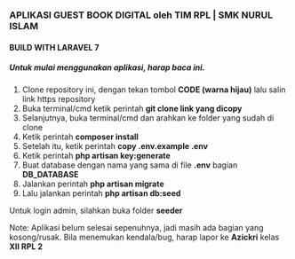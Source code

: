 ### APLIKASI GUEST BOOK DIGITAL oleh TIM RPL | SMK NURUL ISLAM

#### BUILD WITH LARAVEL 7

##### Untuk mulai menggunakan aplikasi, harap baca ini.
1. Clone repository ini, dengan tekan tombol **CODE (warna hijau)** lalu salin link https repository
2. Buka terminal/cmd ketik perintah **git clone link yang dicopy**
3. Selanjutnya, buka terminal/cmd dan arahkan ke folder yang sudah di clone
4. Ketik perintah **composer install**
5. Setelah itu, ketik perintah **copy .env.example .env**
6. Ketik perintah **php artisan key:generate**
7. Buat database dengan nama yang sama di file **.env** bagian **DB_DATABASE**
8. Jalankan perintah **php artisan migrate**
9. Lalu jalankan perintah **php artisan db:seed**

Untuk login admin, silahkan buka folder **seeder**

Note: Aplikasi belum selesai sepenuhnya, jadi masih ada bagian yang kosong/rusak.
Bila menemukan kendala/bug, harap lapor ke **Azickri** kelas **XII RPL 2**
